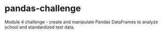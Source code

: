 # pandas-challenge
Module 4 challenge - create and manipulate Pandas DataFrames to analyze school and standardized test data.
